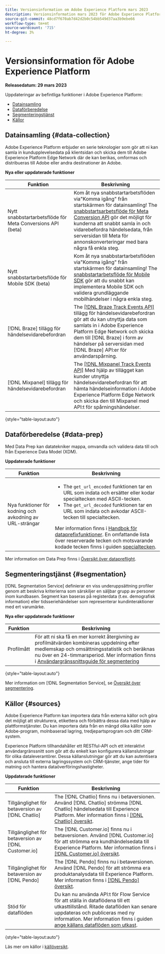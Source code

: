```yaml
---
title: Versionsinformation om Adobe Experience Platform mars 2023
description: Versionsinformation mars 2023 för Adobe Experience Platform.
source-git-commit: 48cd7f670ab7d42d2b0c54bb549d37aa3b9ebe66
workflow-type: tm+mt
source-wordcount: '715'
ht-degree: 3%

---
```


# Versionsinformation för Adobe Experience Platform

**Releasedatum: 29 mars 2023**

Uppdateringar av befintliga funktioner i Adobe Experience Platform:

- [Datainsamling](#data-collection)
- [Dataförberedelse](#data-prep)
- [Segmenteringstjänst](#segmentation)
- [Källor](#sources)

## Datainsamling {#data-collection}

Adobe Experience Platform erbjuder en serie teknologier som gör att ni kan samla in kundupplevelsedata på klientsidan och skicka dem till Adobe Experience Platform Edge Network där de kan berikas, omformas och distribueras till Adobe eller andra destinationer än Adobe.

**Nya eller uppdaterade funktioner**

| Funktion | Beskrivning |
| --- | --- |
| Nytt snabbstartarbetsflöde för Meta Conversions API (beta) | Kom åt nya snabbstartarbetsflöden via&quot;Komma igång&quot; från startskärmen för datainsamling! The [snabbstartsarbetsflöde för Meta Conversion API](https://experienceleague.adobe.com/docs/experience-platform/tags/extensions/server/meta/overview.html?lang=en#quick-start) gör det möjligt för kunderna att snabbt samla in och vidarebefordra händelsedata, från serversidan till Meta för annonskonverteringar med bara några få enkla steg. |
| Nytt snabbstartarbetsflöde för Mobile SDK (beta) | Kom åt nya snabbstartarbetsflöden via&quot;Komma igång&quot; från startskärmen för datainsamling! The [snabbstartarbetsflöde för Mobile SDK](https://developer.adobe.com/client-sdks/documentation/) gör att du snabbt kan implementera Mobile SDK och validera grundläggande mobilhändelser i några enkla steg. |
| [!DNL Braze] tillägg för händelsevidarebefordran | The [[!DNL Braze Track Events API]](https://experienceleague.adobe.com/docs/experience-platform/tags/extensions/server/braze/overview.html) tillägg för händelsevidarebefordran gör att du kan utnyttja data som samlats in i Adobe Experience Platform Edge Network och skicka dem till [!DNL Braze] i form av händelser på serversidan med [!DNL Braze] API:er för användarspårning. |
| [!DNL Mixpanel] tillägg för händelsevidarebefordran | The [[!DNL Mixpanel Track Events API]](https://experienceleague.adobe.com/docs/experience-platform/tags/extensions/server/braze/overview.html) Med hjälp av tillägget kan kunder utnyttja händelsevidarebefordran för att hämta händelseinformation i Adobe Experience Platform Edge Network och skicka den till Mixpanel med API:t för spårningshändelser. |

{style="table-layout:auto"}

## Dataförberedelse {#data-prep}

Med Data Prep kan datatekniker mappa, omvandla och validera data till och från Experience Data Model (XDM).

**Uppdaterade funktioner**

| Funktion | Beskrivning |
| --- | --- |
| Nya funktioner för kodning och avkodning av URL-strängar | <ul><li>The `get_url_encoded` funktionen tar en URL som indata och ersätter eller kodar specialtecken med ASCII-tecken.</li><li>The `get_url_decoded` funktionen tar en URL som indata och avkodar ASCII-tecken till specialtecken.</li></ul> Mer information finns i [Handbok för dataprefixfunktioner](../../data-prep/functions.md). En omfattande lista över reserverade tecken och motsvarande kodade tecken finns i guiden [specialtecken](../../data-prep/functions.md#special-characters). |

Mer information om Data Prep finns i [Översikt över datapreflight](../../data-prep/home.md).

## Segmenteringstjänst {#segmentation}

[!DNL Segmentation Service] definierar en viss underuppsättning profiler genom att beskriva kriterierna som särskiljer en säljbar grupp av personer inom kundbasen. Segment kan baseras på registerdata (t.ex. demografisk information) eller tidsseriehändelser som representerar kundinteraktioner med ert varumärke.

**Nya eller uppdaterade funktioner**

| Funktion | Beskrivning |
| --- | --- |
| Profilmått | För att ni ska få en mer korrekt återgivning av profilmätvärden kombineras uppdelning efter medlemskap och omsättningsstatistik och beräknas nu över en 24-timmarsperiod. Mer information finns i [Användargränssnittsguide för segmentering](../../segmentation/ui/overview.md) |

{style="table-layout:auto"}

Mer information om [!DNL Segmentation Service], se [Översikt över segmentering](../../segmentation/home.md).

## Källor {#sources}

Adobe Experience Platform kan importera data från externa källor och göra det möjligt att strukturera, etikettera och förbättra dessa data med hjälp av plattformstjänster. Du kan importera data från en mängd olika källor som Adobe-program, molnbaserad lagring, tredjepartsprogram och ditt CRM-system.

Experience Platform tillhandahåller ett RESTful-API och ett interaktivt användargränssnitt som gör att du enkelt kan konfigurera källanslutningar för olika dataleverantörer. Dessa källanslutningar gör att du kan autentisera och ansluta till externa lagringssystem och CRM-tjänster, ange tider för matning och hantera dataöverföringshastigheter.

**Uppdaterade funktioner**

| Funktion | Beskrivning |
| --- | --- |
| Tillgänglighet för betaversion av [!DNL Chatlio] | The [!DNL Chatlio] finns nu i betaversionen. Använd [!DNL Chatlio] strömma [!DNL Chatlio] händelsedata till Experience Platform. Mer information finns i [[!DNL Chatlio] översikt](../../sources/connectors/marketing-automation/chatlio-webhook.md). |
| Tillgänglighet för betaversion av [!DNL Customer.io] | The [!DNL Customer.io] finns nu i betaversionen. Använd [!DNL Customer.io] för att strömma era kundhändelsedata till Experience Platform. Mer information finns i [[!DNL Customer.io] översikt](../../sources/connectors/marketing-automation/customerio-webhook.md). |
| Tillgänglighet för betaversion av [!DNL Pendo] | The [!DNL Pendo] finns nu i betaversionen. Använd [!DNL Pendo] för att strömma era produktanalysdata till Experience Platform. Mer information finns i [[!DNL Pendo] översikt](../../sources/connectors/analytics/pendo-webhook.md). |
| Stöd för dataflöden | Du kan nu använda API:t för Flow Service för att ställa in dataflödena till ett utkasttillstånd. Ritade dataflöden kan senare uppdateras och publiceras med ny information. Mer information finns i guiden [ange källans dataflöden som utkast](../../sources/tutorials/api/draft.md). |

{style="table-layout:auto"}

Läs mer om källor i [källöversikt](../../sources/home.md).
